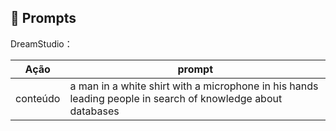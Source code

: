 ## 🧠 Prompts


DreamStudio：

|   Ação   | prompt                                                                                                                                                                                                                                                                         |
| :------: | ------------------------------------------------------------------------------------------------------------------------------------------------------------------------------------------------------------------------------------------------------------------------------ |
|  conteúdo  | a man in a white shirt with a microphone in his hands leading people in search of knowledge about databases                                                 |


